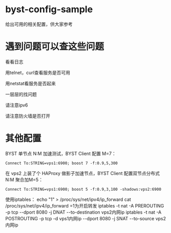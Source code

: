 # byst-config-sample
给出可用的相关配置，供大家参考

# 遇到问题可以查这些问题
看看日志

用telnet，curl查看服务是否可用

用netstat看服务是否起来

一层层的找问题

请注意ipv6

请注意防火墙是否打开

# 其他配置

BYST 单节点 N:M 加速测试，BYST Client 配置 M=7：
```
Connect To:STRING=vps1:6900; boost 7 -f:0.9,5,300
```
在 vps2 上装了个 HAProxy 做影子加速节点，BYST Client 配置双节点分布式 N:M 聚合加M=5：
```
Connect To:STRING=vps1:6900; boost 5 -f:0.9,3,100 -shadows:vps2:6900
```
使用iptables：
echo "1" > /proc/sys/net/ipv4/ip_forward
cat /proc/sys/net/ipv4/ip_forward
=1为开启转发
iptables -t nat -A PREROUTING -p tcp --dport 8080 -j DNAT --to-destination vps2内网ip
iptables -t nat -A POSTROUTING -p tcp -d vps1内网ip --dport 8080 -j SNAT --to-source vps2内网ip
